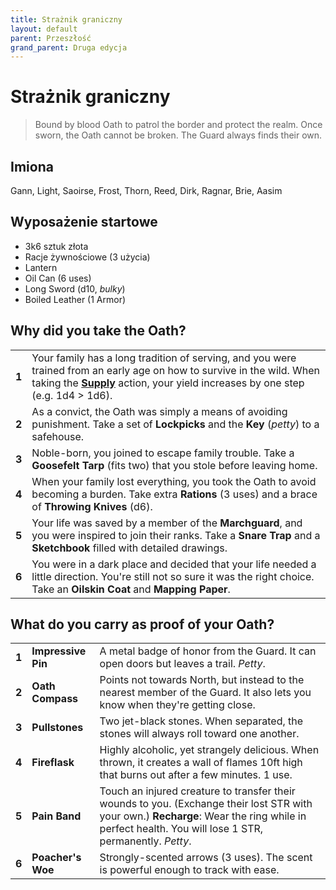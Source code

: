 ```yaml
---
title: Strażnik graniczny
layout: default
parent: Przeszłość
grand_parent: Druga edycja
---
```


# Strażnik graniczny

> Bound by blood Oath to patrol the border and protect the realm. Once sworn, the Oath cannot be broken. The Guard always finds their own.

## Imiona

Gann, Light, Saoirse, Frost, Thorn, Reed, Dirk, Ragnar, Brie, Aasim

## Wyposażenie startowe

- 3k6 sztuk złota
- Racje żywnościowe (3 użycia)
- Lantern
- Oil Can (6 uses)
- Long Sword (d10, _bulky_)
- Boiled Leather (1 Armor)

## Why did you take the Oath?

|       |                                                                                                                                                                                                                                                                        |
| ----- | ---------------------------------------------------------------------------------------------------------------------------------------------------------------------------------------------------------------------------------------------------------------------- |
| **1** | Your family has a long tradition of serving, and you were trained from an early age on how to survive in the wild. When taking the [**Supply**](https://cairnrpg.com/wip/2e/wilderness-exploration/#supply) action, your yield increases by one step (e.g. 1d4 > 1d6). |
| **2** | As a convict, the Oath was simply a means of avoiding punishment. Take a set of **Lockpicks** and the **Key** (_petty_) to a safehouse.                                                                                                                                |
| **3** | Noble-born, you joined to escape family trouble. Take a **Goosefelt Tarp** (fits two) that you stole before leaving home.                                                                                                                                              |
| **4** | When your family lost everything, you took the Oath to avoid becoming a burden. Take extra **Rations** (3 uses) and a brace of **Throwing Knives** (d6).                                                                                                               |
| **5** | Your life was saved by a member of the **Marchguard**, and you were inspired to join their ranks. Take a **Snare Trap** and a **Sketchbook** filled with detailed drawings.                                                                                            |
| **6** | You were in a dark place and decided that your life needed a little direction. You're still not so sure it was the right choice. Take an **Oilskin Coat** and **Mapping Paper**.                                                                                       |

## What do you carry as proof of your Oath?

|       |                    |                                                                                                                                                                                                     |
| ----- | ------------------ | --------------------------------------------------------------------------------------------------------------------------------------------------------------------------------------------------- |
| **1** | **Impressive Pin** | A metal badge of honor from the Guard. It can open doors but leaves a trail. _Petty_.                                                                                                               |
| **2** | **Oath Compass**   | Points not towards North, but instead to the nearest member of the Guard. It also lets you know when they're getting close.                                                                         |
| **3** | **Pullstones**     | Two jet-black stones. When separated, the stones will always roll toward one another.                                                                                                               |
| **4** | **Fireflask**      | Highly alcoholic, yet strangely delicious. When thrown, it creates a wall of flames 10ft high that burns out after a few minutes. 1 use.                                                            |
| **5** | **Pain Band**      | Touch an injured creature to transfer their wounds to you. (Exchange their lost STR with your own.) **Recharge**: Wear the ring while in perfect health. You will lose 1 STR, permanently. _Petty_. |
| **6** | **Poacher's Woe**  | Strongly-scented arrows (3 uses). The scent is powerful enough to track with ease.                                                                                                                  |
